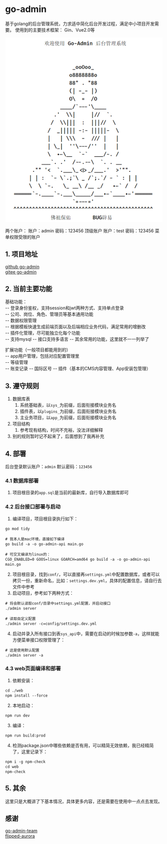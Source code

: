 # go-admin
基于golang的后台管理系统，力求适中简化后台开发过程，满足中小项目开发需要。
使用到的主要技术框架：
Gin、Vue2.0等  

![启动](/doc/1.png)

两个账户：
账户：admin 密码：123456  顶级账户
账户：test  密码：123456  菜单权限受限的账户

## 1. 项目地址
[github go-admin](https://github.com/bitxx/go-admin)  
[gitee go-admin](https://gitee.com/bitxx/go-admin)

## 2. 当前主要功能
基础功能：   
-- 登录身份鉴权，支持session和jwt两种方式、支持单点登录   
-- 公司、岗位、角色、管理员等基本通用功能  
-- 数据权限管理   
-- 根据模板快速生成前端页面以及后端相应业务代码，满足常用的增删改   
-- 插件化管理，尽可能独立化每个功能   
-- 支持mysql
-- 接口支持多语言
-- 其余常用的功能，这里就不一一列举了

扩展功能（一般项目都能用到的）   
-- app用户管理，包括对应配置管理里   
-- 等级管理   
-- 账变记录
-- 国际区号
-- 插件（基本的CMS内容管理、App安装包管理）

## 3. 遵守规则
1. 数据库表
   1. 系统基础表，以`sys_`为前缀，后面衔接模块业务名
   2. 插件表，以`plugins_`为前缀，后面衔接模块业务名
   3. 主业务项目，以`app_`为前缀，后面衔接模块业务名
2. 项目结构
   1. 参考现有结构，时间不充裕，没法详细解释
3. 别的规则暂时记不起来了，后面想到了我再补充

## 4. 部署
后台登录默认账户：`admin`
默认密码：`123456`

### 4.1 数据库部署
1. 项目根目录的`app.sql`是当前的最新库，自行导入数据库即可

### 4.2 后台接口部署与启动
1. 编译项目，项目根目录执行如下：
```shell
go mod tidy

# 我本人是mac环境，直接如下编译
go build -a -o go-admin-api main.go

# 可交叉编译为linux的：
CGO_ENABLED=0 GOOS=linux GOARCH=amd64 go build -a -o go-admin-api main.go
```
2. 项目根目录，找到`conf/`，可以直接再`settings.yml`中配置数据库，或者可以拷贝一份，重新命名，比如：`settings.dev.yml`，具体的配置信息，请自行去文件中参考
3. 启动项目，参考如下两种方式：
```shell
# 将会默认读取conf/目录中settings.yml配置，并启动接口
./admin server

# 读取自定义配置
./admin server -c=config/settings.dev.yml
```
4. 启动并录入所有接口到表`sys_api`中，需要在启动的时候加参数`-a`，这样就能方便菜单接口权限管理了：
```shell
# 这是使用默认配置
./admin server -a
```

### 4.3 web页面编译和部署
1. 依赖安装：
```shell
cd ./web
npm install --force
```
2. 本地启动：
```shell
npm run dev
```
3. 编译：
```shell
npm run build:prod
```
4. 检测package.json中哪些依赖是否有用，可以精简无效依赖，我已经精简了，这里记录下：
```shell
npm i -g npm-check
cd web
npm-check
```

## 5. 其余
这里只是大概讲了下基本情况，具体更多内容，还是需要在使用中一点点去发现。

## 感谢
[go-admin-team](https://github.com/go-admin-team)  
[flipped-aurora](https://github.com/flipped-aurora)
